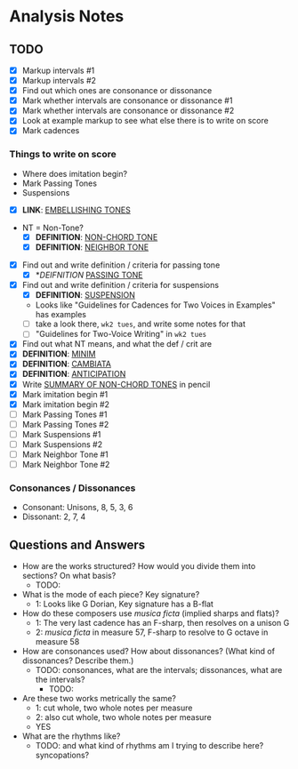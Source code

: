 # Analysis Notes

## TODO

- [x] Markup intervals #1
- [x] Markup intervals #2
- [x] Find out which ones are consonance or dissonance
- [x] Mark whether intervals are consonance or dissonance #1
- [x] Mark whether intervals are consonance or dissonance #2
- [x] Look at example markup to see what else there is to write on score
- [x] Mark cadences

### Things to write on score

- Where does imitation begin?
- Mark Passing Tones
- Suspensions
- [x] **LINK**: [EMBELLISHING TONES](http://openmusictheory.com/embellishingTones.html)
- NT = Non-Tone?
  - [x] **DEFINITION**: [NON-CHORD TONE](https://i.imgur.com/O1siCzX.png)
  - [x] **DEFINITION**: [NEIGHBOR TONE](https://i.imgur.com/QoytSSq.png)
- [x] Find out and write definition / criteria for passing tone
  - [x] **DEIFNITION* [PASSING TONE](https://i.imgur.com/z3GRNWd.png)
- [x] Find out and write definition / criteria for suspensions
  - [x] **DEFINITION**: [SUSPENSION](https://i.imgur.com/slarkMV.png)
  - Looks like "Guidelines for Cadences for Two Voices in Examples" has examples
  - [ ] take a look there, `wk2 tues`, and write some notes for that
  - [ ] "Guidelines for Two-Voice Writing" in `wk2 tues`
- [x] Find out what NT means, and what the def / crit are
- [x] **DEFINITION**: [MINIM](https://i.imgur.com/x4uagjf.png)
- [x] **DEFINITION**: [CAMBIATA](https://i.imgur.com/624LYOR.png)
- [x] **DEFINITION**: [ANTICIPATION](https://i.imgur.com/PsO2J4f.png)
- [x] Write [SUMMARY OF NON-CHORD TONES](https://i.imgur.com/cXqrksa.png) in pencil
- [x] Mark imitation begin #1
- [x] Mark imitation begin #2
- [ ] Mark Passing Tones #1
- [ ] Mark Passing Tones #2
- [ ] Mark Suspensions #1
- [ ] Mark Suspensions #2
- [ ] Mark Neighbor Tone #1
- [ ] Mark Neighbor Tone #2

### Consonances / Dissonances

- Consonant: Unisons, 8, 5, 3, 6
- Dissonant: 2, 7, 4

## Questions and Answers

- How are the works structured? How would you divide them into sections? On what basis?
  - TODO:
- What is the mode of each piece? Key signature?
  - 1: Looks like G Dorian, Key signature has a B-flat
- How do these composers use *musica ficta* (implied sharps and flats)?
  - 1: The very last cadence has an F-sharp, then resolves on a unison G
  - 2: *musica ficta* in measure 57, F-sharp to resolve to G octave in measure 58
- How are consonances used? How about dissonances? (What kind of dissonances? Describe them.)
  - TODO: consonances, what are the intervals; dissonances, what are the intervals?
    - TODO:
- Are these two works metrically the same?
  - 1: cut whole, two whole notes per measure
  - 2: also cut whole, two whole notes per measure
  - YES
- What are the rhythms like?
  - TODO: and what kind of rhythms am I trying to describe here? syncopations?
